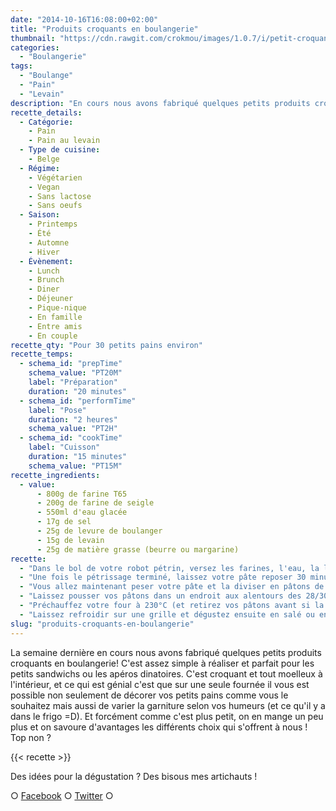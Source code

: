 ```yaml
---
date: "2014-10-16T16:08:00+02:00"
title: "Produits croquants en boulangerie"
thumbnail: "https://cdn.rawgit.com/crokmou/images/1.0.7/i/petit-croquant-pain-recette-crokmou-blog-culinaire-2.jpg"
categories:
  - "Boulangerie"
tags:
  - "Boulange"
  - "Pain"
  - "Levain"
description: "En cours nous avons fabriqué quelques petits produits croquants en boulangerie! Simples à réaliser et parfait pour les petits sandwichs ou les apéros."
recette_details:
  - Catégorie:
    - Pain
    - Pain au levain
  - Type de cuisine:
    - Belge
  - Régime:
    - Végétarien
    - Vegan
    - Sans lactose
    - Sans oeufs
  - Saison:
    - Printemps
    - Été
    - Automne
    - Hiver
  - Évènement:
    - Lunch
    - Brunch
    - Diner
    - Déjeuner
    - Pique-nique
    - En famille
    - Entre amis
    - En couple
recette_qty: "Pour 30 petits pains environ"
recette_temps:
  - schema_id: "prepTime"
    schema_value: "PT20M"
    label: "Préparation"
    duration: "20 minutes"
  - schema_id: "performTime"
    label: "Pose"
    duration: "2 heures"
    schema_value: "PT2H"
  - schema_id: "cookTime"
    label: "Cuisson"
    duration: "15 minutes"
    schema_value: "PT15M"
recette_ingredients:
  - value:
      - 800g de farine T65
      - 200g de farine de seigle
      - 550ml d'eau glacée
      - 17g de sel
      - 25g de levure de boulanger
      - 15g de levain
      - 25g de matière grasse (beurre ou margarine)
recette:
  - "Dans le bol de votre robot pétrin, versez les farines, l'eau, la levure, le levain et le beurre. Pétrissez 5/6 minutes à vitesse moyenne (Si vous faites le pétrissage à la main, comptez 10 minutes environ). Ajoutez le sel 1 minute avant la fin du pétrissage."
  - "Une fois le pétrissage terminé, laissez votre pâte reposer 30 minutes sous un torchon légèrement humide."
  - "Vous allez maintenant peser votre pâte et la diviser en pâtons de 60g environ. Boulez ensuite vos petits pains et façonnez les comme il vous plait (rond/ovale). Si l'envie vous en dit vous pouvez aussi les décorer avec des petites graines ou encore des épices, pour cela mouillez légèrement le dessus de vos pains et 'trempez' les dans les graines. Disposez ensuite vos futurs croquants sur une plaque allant au four préalablement recouverte de papier sulfurisé"
  - "Laissez pousser vos pâtons dans un endroit aux alentours des 28/30°C durant 40minutes. Si vous ne disposez pas d'une telle chaleur à la maison, vous pouvez soit placer votre plaque en dessous de votre chauffage ou tout simplement dans un four préalablement chauffé à 40/50°C que vous éteignez avant d'enfourner. N'hésitez pas à les humidifier légèrement avant la pousse afin que la pâte ne croûte pas trop (de mon côté j'utilise un pshiit pour les fleurs c'est parfait !)"
  - "Préchauffez votre four à 230°C (et retirez vos pâtons avant si la pousse s'est faite dans votre four). Enfournez vos petits croquants pour 10/12 minutes de cuisson, n'hésitez pas de nouveau à les humidifier, ils doivent ressortir bien dorés et croquants. Pour vérifier si ils sont cuits, le dessous des pains doit sonner creux."
  - "Laissez refroidir sur une grille et dégustez ensuite en salé ou en sucré !"
slug: "produits-croquants-en-boulangerie"
---
```


La semaine dernière en cours nous avons fabriqué quelques petits produits croquants en boulangerie! C'est assez simple à réaliser et parfait pour les petits sandwichs ou les apéros dinatoires. C'est croquant et tout moelleux à l'intérieur, et ce qui est génial c'est que sur une seule fournée il vous est possible non seulement de décorer vos petits pains comme vous le souhaitez mais aussi de varier la garniture selon vos humeurs (et ce qu'il y a dans le frigo =D). Et forcément comme c'est plus petit, on en mange un peu plus et on savoure d'avantages les différents choix qui s'offrent à nous ! Top non ?

{{< recette >}}

Des idées pour la dégustation ? Des bisous mes artichauts !

○ [Facebook](https://www.facebook.com/crokmou.blog) ○ [Twitter](https://twitter.com/Crokmou) ○
